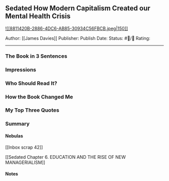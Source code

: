 ## Sedated How Modern Capitalism Created our Mental Health Crisis

[ ![[8811420B-2886-4DC6-AB85-30934C56FBCB.jpeg|150]] ](https://www.amazon.com/Sedated-Modern-Capitalism-Created-Mental/dp/1786499878/ref=mp_s_a_1_1?crid=19489LBHXXQ45&keywords=sedated+how+modern+capitalism+created+our+mental+health+crisis&qid=1673398494&sprefix=sedated%2Caps%2C119&sr=8-1)

Author: [[James Davies]]
Publisher:
Publish Date:
Status: #💫/💫 
Rating:

___

### The Book in 3 Sentences



### Impressions



### Who Should Read It?



### How the Book Changed Me



### My Top Three Quotes



### Summary



#### Nebulas

[[Inbox scrap 42]]

[[Sedated Chapter 6. EDUCATION AND THE RISE OF NEW MANAGERIALISM]]

#### Notes

